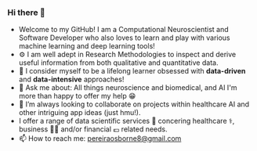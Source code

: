 ### Hi there 👋

* Welcome to my GitHub! I am a Computational Neuroscientist and Software Developer who also loves to learn and play with various machine learning and deep learning tools!
* ⚙️ I am well adept in Research Methodologies to inspect and derive useful information from both qualitative and quantitative data.
* 🌱 I consider myself to be a lifelong learner obsessed with **data-driven** and **data-intensive** approaches!
* 💬 Ask me about: All things neuroscience and biomedical, and AI I'm more than happy to offer my help :grin:
* 👯 I’m always looking to collaborate on projects within healthcare AI and other intriguing app ideas (just hmu!).
* I offer a range of data scientific services :memo: concering healthcare :medical_symbol:, business 👩‍💼 and/or financial :pound: related needs.
* 📫 How to reach me: pereiraosborne8@gmail.com

<!--
**osbornep8/osbornep8** is a ✨ _special_ ✨ repository because its `README.md` (this file) appears on your GitHub profile.

Here are some ideas to get you started:

- 🔭 I’m currently working on ...

- 🤔 I’m looking for help with ...


- 😄 Pronouns: ...
- ⚡ Fun fact: ...
-->
